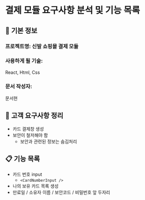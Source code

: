 # 결제 모듈 요구사항 분석 및 기능 목록

## 📌 기본 정보
### 프로젝트명:  신발 쇼핑몰 결제 모듈

### 사용하게 될 기술: 
React, Html, Css

### 문서 작성자: 
문서현

## 📝 고객 요구사항 정리
- 카드 결제창 생성
- 보안이 철저해야 함
  - 보안과 관련된 정보는 숨김처리
## 📋 기능 목록
- 카드 번호 input
  - `<CardNumberInput />`
- 나의 보유 카드 목록 생성
- 만료일 / 소유자 이름 / 보안코드 / 비밀번호 앞 두자리

 
 

